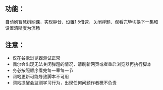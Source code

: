 ## 功能：  
自动刷智慧树网课，实现静音、设置1.5倍速、关闭弹题、观看完毕切换下一集和设置清晰度为流畅

## 注意：  
* 仅在谷歌浏览器测试正常  
* 偶尔会出现无法关闭弹题的情况，请刷新网页或者重启浏览器再执行脚本  
* 务必按照顺序看完每一章每一节
* 网站更新可能导致脚本不可用
* 网站提醒会监测学习行为，出现任何问题作者概不负责

